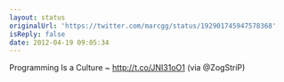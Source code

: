 ```yaml
---
layout: status
originalUrl: 'https://twitter.com/marcgg/status/192901745947578368'
isReply: false
date: 2012-04-19 09:05:34
---
```


Programming Is a Culture ~ http://t.co/JNI31oO1 (via @ZogStriP)

